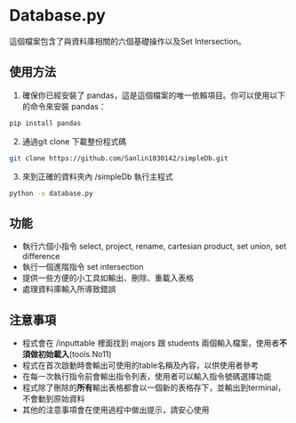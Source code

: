 # Database.py

這個檔案包含了與資料庫相關的六個基礎操作以及Set Intersection。

## 使用方法

1. 確保你已經安裝了 pandas，這是這個檔案的唯一依賴項目。你可以使用以下的命令來安裝 pandas：

```bash
pip install pandas
```

2. 通過git clone 下載整份程式碼

```bash
git clone https://github.com/Sanlin1030142/simpleDb.git
```

3. 來到正確的資料夾內 /simpleDb 執行主程式

```bash
python -u database.py
```




## 功能
- 執行六個小指令 select, project, rename, cartesian product, set union, set difference
- 執行一個進階指令 set intersection
- 提供一些方便的小工具如輸出、刪除、重載入表格
- 處理資料庫輸入所導致錯誤


## 注意事項
- 程式會在 /inputtable 裡面找到 majors 跟 students 兩個輸入檔案，使用者**不須做初始載入**(tools.No11)
- 程式在首次啟動時會輸出可使用的table名稱及內容，以供使用者參考
- 在每一次執行指令前會輸出指令列表，使用者可以輸入指令號碼選擇功能
- 程式除了刪除的**所有**輸出表格都會以一個新的表格存下，並輸出到terminal，不會動到原始資料
- 其他的注意事項會在使用過程中做出提示，請安心使用
